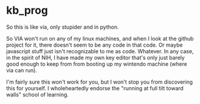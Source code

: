 # kb_prog #

So this is like via, only stupider and in python.

So VIA won't run on any of my linux machines, and when I look at the
github project for it, there doesn't seem to be any code in that code.
Or maybe javascript stuff just isn't recognizable to me as code.
Whatever.  In any case, in the spirit of NIH, I have made my own key
editor that's only just barely good enough to keep from from booting
up my wintendo machine (where via can run).

I'm fairly sure this won't work for you, but I won't stop you from
discovering this for yourself.  I wholeheartedly endorse the "running
at full tilt toward walls" school of learning.
